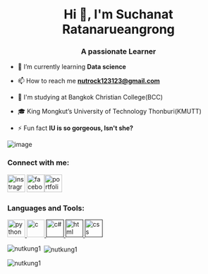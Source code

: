 <h1 align="center">Hi 👋, I'm Suchanat Ratanarueangrong</h1>
<h3 align="center">A passionate Learner</h3>


- 🌱 I’m currently learning **Data science**

- 📫 How to reach me **nutrock123123@gmail.com**

- 🏫 I'm studying at Bangkok Christian College(BCC)

- 🎓 King Mongkut’s University of Technology Thonburi(KMUTT)

- ⚡ Fun fact **IU is so gorgeous, Isn't she?**


![image](https://user-images.githubusercontent.com/78488006/153793905-ad6515b4-6669-4e7e-b5a4-be25022c3b09.png)

<h3 align="left">Connect with me:</h3>
<p align="left"> <a href="https://www.instagram.com/nut_36974/" target="blank" rel="noreferre"> <img src="https://cdn-icons.flaticon.com/png/512/3955/premium/3955024.png?token=exp=1644812717~hmac=b4be484eac9bf626f09e9ffaf7984a69" alt="instragram" width="40" height="40"/></a> <a href="https://www.facebook.com/profile.php?id=100022989000044" target="blank" rel="noreferre"> <img src="https://cdn-icons-png.flaticon.com/512/145/145802.png" alt="facebook" width="40" height="40"/></a><a href="https://www.canva.com/design/DAE09ieOv7U/yk0AKOhIUz2-1SG1GpGITw/view?utm_content=DAE09ieOv7U&utm_campaign=designshare&utm_medium=link&utm_source=sharebutton" target="blank" rel="noreferre"><img src="https://cdn-icons-png.flaticon.com/512/351/351456.png" alt="portfolio" width="40" height="40"/></a>
</p>

<h3 align="left">Languages and Tools:</h3>
<p align="left"> <a href="https://www.blender.org/" target="_blank" rel="noreferrer"> <a href="https://www.python.org" target="_blank" rel="noreferrer"> 
<img src="https://cdn-icons-png.flaticon.com/512/5968/5968350.png" alt="python" width="40" height="40"/> </a><a href="https://www.cprogramming.com/" target="_blank" rel="noreferrer"> <img src="https://cdn-icons.flaticon.com/png/512/3665/premium/3665923.png?token=exp=1644809090~hmac=e21abc1dfd9b86e7e593e3337a463af9" alt="c" width="40" height="40"/> </a><a href="" target="_blank" rel="noreferrer"> <img src="https://cdn-icons-png.flaticon.com/512/6132/6132221.png" alt="c#" width="40" height="40"/></a><a href="" target="_blank" rel="noreferrer"> <img src="https://cdn-icons-png.flaticon.com/512/1051/1051277.png" alt="html" width="40" height="40"/></a><a href="" target="_blank" rel="noreferrer"> <img src="https://cdn-icons-png.flaticon.com/512/732/732190.png" alt="css" width="40" height="40"/></a>

<p><img align="left" src="https://github-readme-stats.vercel.app/api/top-langs?username=nutkung1&show_icons=true&locale=en&layout=compact" alt="nutkung1" /></p>

<p>&nbsp;<img align="center" src="https://github-readme-stats.vercel.app/api?username=nutkung1&show_icons=true&locale=en" alt="nutkung1" /></p>

<p><img align="center" src="https://github-readme-streak-stats.herokuapp.com/?user=nutkung1&" alt="nutkung1" /></p>
